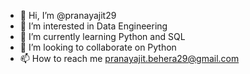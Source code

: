 - 👋 Hi, I’m @pranayajit29
- 👀 I’m interested in Data Engineering
- 🌱 I’m currently learning Python and SQL
- 💞️ I’m looking to collaborate on Python
- 📫 How to reach me pranayajit.behera29@gmail.com

<!---
pranayajit29/pranayajit29 is a ✨ special ✨ repository because its `README.md` (this file) appears on your GitHub profile.
You can click the Preview link to take a look at your changes.
--->
